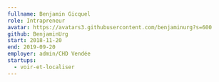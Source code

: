 ```yaml
---
fullname: Benjamin Gicquel
role: Intrapreneur
avatar: https://avatars3.githubusercontent.com/benjaminurg?s=600
github: BenjaminUrg
start: 2018-11-20
end: 2019-09-20
employer: admin/CHD Vendée
startups:
  - voir-et-localiser
---
```


